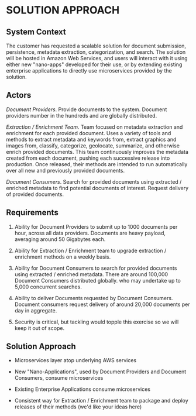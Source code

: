 SOLUTION APPROACH
=================

System Context
--------------

The customer has requested a scalable solution for document
submission, persistence, metadata extraction, categorization, and
search.  The solution will be hosted in Amazon Web Services, and users
will interact with it using either new "nano-apps" developed for their
use, or by extending existing enterprise applications to directly use
microservices provided by the solution.

Actors
------

*Document Providers*. Provide documents to the system.  Document
 providers number in the hundreds and are globally distributed.

*Extraction / Enrichment Team*.  Team focused on metadata extraction
 and enrichment for each provided document.  Uses a variety of tools
 and methods to extract metadata and keywords from, extract graphics
 and images from, classify, categorize, geolocate, summarize, and
 otherwise enrich provided documents.  This team continuously improves
 the metadata created from each document, pushing each successive
 release into production.  Once released, their methods are intended to
 run automatically over all new and previously provided documents.

*Document Consumers*.  Search for provided documents using extracted /
 enriched metadata to find potential documents of interest.  Request
 delivery of provided documents.

Requirements
------------

1. Ability for Document Providers to submit up to 1000 documents per
   hour, across all data providers.  Documents are heavy payload,
   averaging around 50 Gigabytes each.

2. Ability for Extraction / Enrichment team to upgrade extraction /
   enrichment methods on a weekly basis.

3. Ability for Document Consumers to search for provided documents
   using extracted / enriched metadata.  There are around 100,000
   Document Consumers distributed globally. who may undertake up to
   5,000 concurrent searches.

4. Ability to deliver Documents requested by Document Consumers.
   Document consumers request delivery of around 20,000 documents per
   day in aggregate.

5. Security is critical, but tackling would topple this exercise so we
   will keep it out of scope.


Solution Approach
-----------------

- Microservices layer atop underlying AWS services

- New "Nano-Applications", used by Document Providers and Document
  Consumers, consume microservices

- Existing Enterprise Applications consume microservices

- Consistent way for Extraction / Enrichment team to package and
  deploy releases of their methods (we'd like your ideas here)
